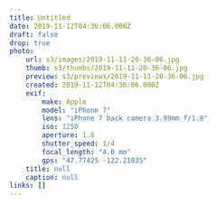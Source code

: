 ```yaml
---
title: Untitled
date: 2019-11-12T04:36:06.000Z
draft: false
drop: true
photo:
    url: s3/images/2019-11-11-20-36-06.jpg
    thumb: s3/thumbs/2019-11-11-20-36-06.jpg
    preview: s3/previews/2019-11-11-20-36-06.jpg
    created: 2019-11-12T04:36:06.000Z
    exif:
        make: Apple
        model: "iPhone 7"
        lens: "iPhone 7 back camera 3.99mm f/1.8"
        iso: 1250
        aperture: 1.8
        shutter_speed: 1/4
        focal_length: "4.0 mm"
        gps: "47.77425 -122.21035"
    title: null
    caption: null
links: []
---
```


